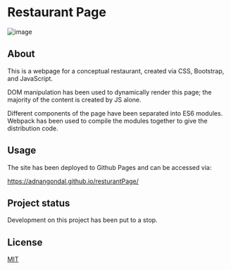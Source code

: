 
# Restaurant Page

![image](https://user-images.githubusercontent.com/43793942/127044322-f27b4945-a769-48c8-a979-c04bf4d1d4c5.png)


## About

This is a webpage for a conceptual restaurant, created via CSS,  Bootstrap, and JavaScript. 

DOM manipulation has been used to dynamically render this page; the majority of the content is created by JS alone. 

Different components of the page have been separated into ES6 modules. Webpack has been used to compile the modules together to give the distribution code. 


## Usage

The site has been deployed to Github Pages and can be accessed via:

https://adnangondal.github.io/resturantPage/

## Project status

Development on this project has been put to a stop. 

## License
[MIT](https://choosealicense.com/licenses/mit/)

